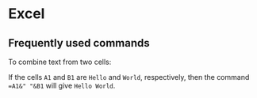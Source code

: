 # Excel

## Frequently used commands <a name="Frequently-used-commands"></a>

To combine text from two cells:

If the cells `A1` and `B1` are `Hello` and `World`, respectively, then the command `=A1&" "&B1` will give `Hello World`.
